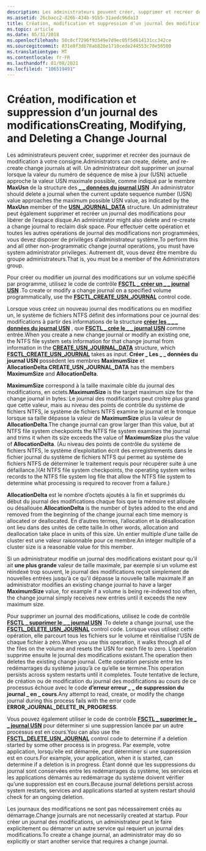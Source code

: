 ```yaml
---
description: Les administrateurs peuvent créer, supprimer et recréer des journaux de modifications.
ms.assetid: 26cbacc2-d26b-434b-91b5-31aedc96da13
title: Création, modification et suppression d’un journal des modifications
ms.topic: article
ms.date: 05/31/2018
ms.openlocfilehash: 50c8cf7296f93549e7d9ec05f5d614131cc342ce
ms.sourcegitcommit: 831e8f3db78ab820e1710cede244553c70e50500
ms.translationtype: MT
ms.contentlocale: fr-FR
ms.lasthandoff: 01/08/2021
ms.locfileid: "106519491"
---
```

# <a name="creating-modifying-and-deleting-a-change-journal"></a><span data-ttu-id="8e5f1-103">Création, modification et suppression d’un journal des modifications</span><span class="sxs-lookup"><span data-stu-id="8e5f1-103">Creating, Modifying, and Deleting a Change Journal</span></span>

<span data-ttu-id="8e5f1-104">Les administrateurs peuvent créer, supprimer et recréer des journaux de modification à votre consigne.</span><span class="sxs-lookup"><span data-stu-id="8e5f1-104">Administrators can create, delete, and re-create change journals at will.</span></span> <span data-ttu-id="8e5f1-105">Un administrateur doit supprimer un journal lorsque la valeur du numéro de séquence de mise à jour (USN) actuelle approche la valeur USN maximale possible, comme indiqué par le membre **MaxUsn** de la structure des [**\_ \_ données du journal USN**](/windows/desktop/api/WinIoCtl/ns-winioctl-usn_journal_data_v0) .</span><span class="sxs-lookup"><span data-stu-id="8e5f1-105">An administrator should delete a journal when the current update sequence number (USN) value approaches the maximum possible USN value, as indicated by the **MaxUsn** member of the [**USN\_JOURNAL\_DATA**](/windows/desktop/api/WinIoCtl/ns-winioctl-usn_journal_data_v0) structure.</span></span> <span data-ttu-id="8e5f1-106">Un administrateur peut également supprimer et recréer un journal des modifications pour libérer de l’espace disque.</span><span class="sxs-lookup"><span data-stu-id="8e5f1-106">An administrator might also delete and re-create a change journal to reclaim disk space.</span></span> <span data-ttu-id="8e5f1-107">Pour effectuer cette opération et toutes les autres opérations de journal des modifications non programmées, vous devez disposer de privilèges d’administrateur système.</span><span class="sxs-lookup"><span data-stu-id="8e5f1-107">To perform this and all other non-programmatic change journal operations, you must have system administrator privileges.</span></span> <span data-ttu-id="8e5f1-108">Autrement dit, vous devez être membre du groupe administrateurs.</span><span class="sxs-lookup"><span data-stu-id="8e5f1-108">That is, you must be a member of the Administrators group.</span></span>

<span data-ttu-id="8e5f1-109">Pour créer ou modifier un journal des modifications sur un volume spécifié par programme, utilisez le code de contrôle [**FSCTL \_ créer un \_ \_ journal USN**](/windows/win32/api/winioctl/ni-winioctl-fsctl_create_usn_journal) .</span><span class="sxs-lookup"><span data-stu-id="8e5f1-109">To create or modify a change journal on a specified volume programmatically, use the [**FSCTL\_CREATE\_USN\_JOURNAL**](/windows/win32/api/winioctl/ni-winioctl-fsctl_create_usn_journal) control code.</span></span>

<span data-ttu-id="8e5f1-110">Lorsque vous créez un nouveau journal des modifications ou en modifiez un, le système de fichiers NTFS définit des informations pour ce journal des modifications à partir des informations de la structure [**créer les \_ \_ \_ données du journal USN**](/windows/desktop/api/WinIoCtl/ns-winioctl-create_usn_journal_data) , que [**FSCTL \_ crée le \_ \_ journal USN**](/windows/win32/api/winioctl/ni-winioctl-fsctl_create_usn_journal) comme entrée.</span><span class="sxs-lookup"><span data-stu-id="8e5f1-110">When you create a new change journal or modify an existing one, the NTFS file system sets information for that change journal from information in the [**CREATE\_USN\_JOURNAL\_DATA**](/windows/desktop/api/WinIoCtl/ns-winioctl-create_usn_journal_data) structure, which [**FSCTL\_CREATE\_USN\_JOURNAL**](/windows/win32/api/winioctl/ni-winioctl-fsctl_create_usn_journal) takes as input.</span></span> <span data-ttu-id="8e5f1-111">**Créer \_ Les \_ \_ données du journal USN** possèdent les membres **MaximumSize** et **AllocationDelta**.</span><span class="sxs-lookup"><span data-stu-id="8e5f1-111">**CREATE\_USN\_JOURNAL\_DATA** has the members **MaximumSize** and **AllocationDelta**.</span></span>

<span data-ttu-id="8e5f1-112">**MaximumSize** correspond à la taille maximale cible du journal des modifications, en octets.</span><span class="sxs-lookup"><span data-stu-id="8e5f1-112">**MaximumSize** is the target maximum size for the change journal in bytes.</span></span> <span data-ttu-id="8e5f1-113">Le journal des modifications peut croître plus grand que cette valeur, mais au niveau des points de contrôle du système de fichiers NTFS, le système de fichiers NTFS examine le journal et le tronque lorsque sa taille dépasse la valeur de **MaximumSize** plus la valeur de **AllocationDelta**.</span><span class="sxs-lookup"><span data-stu-id="8e5f1-113">The change journal can grow larger than this value, but at NTFS file system checkpoints the NTFS file system examines the journal and trims it when its size exceeds the value of **MaximumSize** plus the value of **AllocationDelta**.</span></span> <span data-ttu-id="8e5f1-114">(Au niveau des points de contrôle du système de fichiers NTFS, le système d’exploitation écrit des enregistrements dans le fichier journal du système de fichiers NTFS qui permet au système de fichiers NTFS de déterminer le traitement requis pour récupérer suite à une défaillance.)</span><span class="sxs-lookup"><span data-stu-id="8e5f1-114">(At NTFS file system checkpoints, the operating system writes records to the NTFS file system log file that allow the NTFS file system to determine what processing is required to recover from a failure.)</span></span>

<span data-ttu-id="8e5f1-115">**AllocationDelta** est le nombre d’octets ajoutés à la fin et supprimés du début du journal des modifications chaque fois que la mémoire est allouée ou désallouée.</span><span class="sxs-lookup"><span data-stu-id="8e5f1-115">**AllocationDelta** is the number of bytes added to the end and removed from the beginning of the change journal each time memory is allocated or deallocated.</span></span> <span data-ttu-id="8e5f1-116">En d’autres termes, l’allocation et la désallocation ont lieu dans des unités de cette taille.</span><span class="sxs-lookup"><span data-stu-id="8e5f1-116">In other words, allocation and deallocation take place in units of this size.</span></span> <span data-ttu-id="8e5f1-117">Un entier multiple d’une taille de cluster est une valeur raisonnable pour ce membre.</span><span class="sxs-lookup"><span data-stu-id="8e5f1-117">An integer multiple of a cluster size is a reasonable value for this member.</span></span>

<span data-ttu-id="8e5f1-118">Si un administrateur modifie un journal des modifications existant pour qu’il ait **une plus grande** valeur de taille maximale, par exemple si un volume est réindexé trop souvent, le journal des modifications reçoit simplement de nouvelles entrées jusqu’à ce qu’il dépasse la nouvelle taille maximale.</span><span class="sxs-lookup"><span data-stu-id="8e5f1-118">If an administrator modifies an existing change journal to have a larger **MaximumSize** value, for example if a volume is being re-indexed too often, the change journal simply receives new entries until it exceeds the new maximum size.</span></span>

<span data-ttu-id="8e5f1-119">Pour supprimer un journal des modifications, utilisez le code de contrôle [**FSCTL \_ supprimer le \_ \_ journal USN**](/windows/win32/api/winioctl/ni-winioctl-fsctl_delete_usn_journal) .</span><span class="sxs-lookup"><span data-stu-id="8e5f1-119">To delete a change journal, use the [**FSCTL\_DELETE\_USN\_JOURNAL**](/windows/win32/api/winioctl/ni-winioctl-fsctl_delete_usn_journal) control code.</span></span> <span data-ttu-id="8e5f1-120">Lorsque vous utilisez cette opération, elle parcourt tous les fichiers sur le volume et réinitialise l’USN de chaque fichier à zéro.</span><span class="sxs-lookup"><span data-stu-id="8e5f1-120">When you use this operation, it walks through all of the files on the volume and resets the USN for each file to zero.</span></span> <span data-ttu-id="8e5f1-121">L’opération supprime ensuite le journal des modifications existant.</span><span class="sxs-lookup"><span data-stu-id="8e5f1-121">The operation then deletes the existing change journal.</span></span> <span data-ttu-id="8e5f1-122">Cette opération persiste entre les redémarrages du système jusqu’à ce qu’elle se termine.</span><span class="sxs-lookup"><span data-stu-id="8e5f1-122">This operation persists across system restarts until it completes.</span></span> <span data-ttu-id="8e5f1-123">Toute tentative de lecture, de création ou de modification du journal des modifications au cours de ce processus échoue avec le code **d’erreur erreur \_ \_ de suppression du journal \_ en \_ cours**.</span><span class="sxs-lookup"><span data-stu-id="8e5f1-123">Any attempt to read, create, or modify the change journal during this process fails with the error code **ERROR\_JOURNAL\_DELETE\_IN\_PROGRESS**.</span></span>

<span data-ttu-id="8e5f1-124">Vous pouvez également utiliser le code de contrôle [**FSCTL \_ supprimer le \_ \_ journal USN**](/windows/win32/api/winioctl/ni-winioctl-fsctl_delete_usn_journal) pour déterminer si une suppression lancée par un autre processus est en cours.</span><span class="sxs-lookup"><span data-stu-id="8e5f1-124">You can also use the [**FSCTL\_DELETE\_USN\_JOURNAL**](/windows/win32/api/winioctl/ni-winioctl-fsctl_delete_usn_journal) control code to determine if a deletion started by some other process is in progress.</span></span> <span data-ttu-id="8e5f1-125">Par exemple, votre application, lorsqu’elle est démarrée, peut déterminer si une suppression est en cours.</span><span class="sxs-lookup"><span data-stu-id="8e5f1-125">For example, your application, when it is started, can determine if a deletion is in progress.</span></span> <span data-ttu-id="8e5f1-126">Étant donné que les suppressions du journal sont conservées entre les redémarrages du système, les services et les applications démarrés au redémarrage du système doivent vérifier qu’une suppression est en cours.</span><span class="sxs-lookup"><span data-stu-id="8e5f1-126">Because journal deletions persist across system restarts, services and applications started at system restart should check for an ongoing deletion.</span></span>

<span data-ttu-id="8e5f1-127">Les journaux des modifications ne sont pas nécessairement créés au démarrage.</span><span class="sxs-lookup"><span data-stu-id="8e5f1-127">Change journals are not necessarily created at startup.</span></span> <span data-ttu-id="8e5f1-128">Pour créer un journal des modifications, un administrateur peut le faire explicitement ou démarrer un autre service qui requiert un journal des modifications.</span><span class="sxs-lookup"><span data-stu-id="8e5f1-128">To create a change journal, an administrator may do so explicitly or start another service that requires a change journal.</span></span>

 

 
